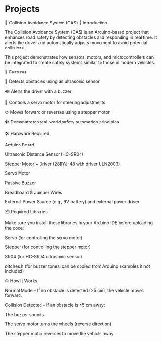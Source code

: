 # Projects
🚗 Collision Avoidance System (CAS)
📌 Introduction

The Collision Avoidance System (CAS) is an Arduino-based project that enhances road safety by detecting obstacles and responding in real time. It alerts the driver and automatically adjusts movement to avoid potential collisions.

This project demonstrates how sensors, motors, and microcontrollers can be integrated to create safety systems similar to those in modern vehicles.

🎯 Features

🚧 Detects obstacles using an ultrasonic sensor

🔊 Alerts the driver with a buzzer

🔄 Controls a servo motor for steering adjustments

⚙️ Moves forward or reverses using a stepper motor

🛠️ Demonstrates real-world safety automation principles

🛠️ Hardware Required

Arduino Board

Ultrasonic Distance Sensor (HC-SR04)

Stepper Motor + Driver (28BYJ-48 with driver ULN2003)

Servo Motor

Passive Buzzer

Breadboard & Jumper Wires

External Power Source (e.g., 9V battery) and external power driver

📦 Required Libraries

Make sure you install these libraries in your Arduino IDE before uploading the code:

Servo (for controlling the servo motor)

Stepper (for controlling the stepper motor)

SR04 (for HC-SR04 ultrasonic sensor)

pitches.h (for buzzer tones; can be copied from Arduino examples if not included)

⚙️ How It Works

Normal Mode – If no obstacle is detected (>5 cm), the vehicle moves forward.

Collision Detected – If an obstacle is ≤5 cm away:

The buzzer sounds.

The servo motor turns the wheels (reverse direction).

The stepper motor reverses to move the vehicle away.
